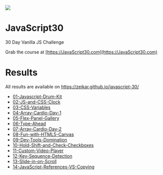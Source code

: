 ![](https://javascript30.com/images/JS3-social-share.png)

# JavaScript30

30 Day Vanilla JS Challenge

Grab the course at [https://JavaScript30.com](https://JavaScript30.com)

# Results

All results are available on https://zeikar.github.io/javascript-30/

- [01-Javascript-Drum-Kit](https://zeikar.github.io/javascript-30/01-Javascript-Drum-Kit/)
- [02-JS-and-CSS-Clock](https://zeikar.github.io/javascript-30/02-JS-and-CSS-Clock/)
- [03-CSS-Variables](https://zeikar.github.io/javascript-30/03-CSS-Variables/)
- [04-Array-Cardio-Day-1](https://zeikar.github.io/javascript-30/04-Array-Cardio-Day-1/)
- [05-Flex-Panel-Gallery](https://zeikar.github.io/javascript-30/05-Flex-Panel-Gallery/)
- [06-Type-Ahead](https://zeikar.github.io/javascript-30/06-Type-Ahead/)
- [07-Array-Cardio-Day-2](https://zeikar.github.io/javascript-30/07-Array-Cardio-Day-2/)
- [08-Fun-with-HTML5-Canvas](https://zeikar.github.io/javascript-30/08-Fun-with-HTML5-Canvas/)
- [09-Dev-Tools-Domination](https://zeikar.github.io/javascript-30/09-Dev-Tools-Domination/)
- [10-Hold-Shift-and-Check-Checkboxes](https://zeikar.github.io/javascript-30/10-Hold-Shift-and-Check-Checkboxes/)
- [11-Custom-Video-Player](https://zeikar.github.io/javascript-30/11-Custom-Video-Player/)
- [12-Key-Sequence-Detection](https://zeikar.github.io/javascript-30/12-Key-Sequence-Detection/)
- [13-Slide-in-on-Scroll](https://zeikar.github.io/javascript-30/13-Slide-in-on-Scroll/)
- [14-JavaScript-References-VS-Copying](https://zeikar.github.io/javascript-30/14-JavaScript-References-VS-Copying/)
